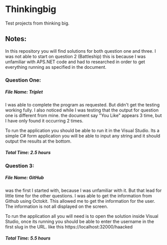 # Thinkingbig
Test projects from thinking big.

## Notes:
In this repository you will find solutions for both question one and three.
I was not able to start on question 2 (Battleship) this is because I was unfamiliar with
APS.NET code and had to researched in order to get everything running as specified in the document.

### Question One:
##### File Name: Triplet
I was able to complete the program as requested. But didn't get the testing working fully.
I also noticed while I was testing that the output for question one is different from mine. the document say "You Like" appears 3 time, but I have only found it occurring 2 times.

To run the application you should be able to run it in the Visual Studio. Its a simple C# form application you will be able to input any string and it should output the results at the bottom.

##### Total Time: 2.5 hours

### Question 3:
##### File Name: GitHub
was the first I started with, because I was unfamiliar with it. But that lead for little time for the other questions.
I was able to get the information from Github using Octokit. This allowed me to get the information for the user.
The information is not all displayed on the screen.

To run the application all you will need is to open the solution inside Visual Studio, once its running you should be able to enter the username in the first slug in the URL. like this https://localhost:32000/haacked

##### Total Time: 5.5 hours

